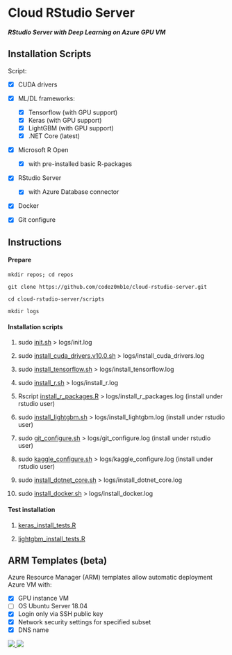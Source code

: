 
# Cloud RStudio Server

___RStudio Server with Deep Learning on Azure GPU VM___


## Installation Scripts

Script:

- [x] CUDA drivers
- [x] ML/DL frameworks:
  - [x] Tensorflow (with GPU support)
  - [x] Keras (with GPU support)
  - [x] LightGBM (with GPU support)
  - [x] .NET Core (latest)
- [x] Microsoft R Open 
  - [x] with pre-installed basic R-packages
- [x] RStudio Server
  - [x] with Azure Database connector
- [x] Docker
- [x] Git configure


## Instructions

#### Prepare

`mkdir repos; cd repos`

`git clone https://github.com/codez0mb1e/cloud-rstudio-server.git`

`cd cloud-rstudio-server/scripts`

`mkdir logs`


#### Installation scripts

1. sudo [init.sh](/scripts/init.sh) > logs/init.log

1. sudo [install_cuda_drivers.v10.0.sh](/scripts/install_cuda_drivers.v10.0.sh) > logs/install_cuda_drivers.log

1. sudo [install_tensorflow.sh](/scripts/install_tensorflow.sh) > logs/install_tensorflow.log

1. sudo [install_r.sh](/scripts/install_r.sh) > logs/install_r.log

1. Rscript [install_r_packages.R](/scripts/install_r_packages.R) > logs/install_r_packages.log (install under rstudio user)

1. sudo [install_lightgbm.sh](/scripts/install_lightgbm.sh) > logs/install_lightgbm.log (install under rstudio user)

1. sudo [git_configure.sh](/scripts/git_configure.sh) > logs/git_configure.log (install under rstudio user)

1. sudo [kaggle_configure.sh](/scripts/kaggle_configure.sh) > logs/kaggle_configure.log (install under rstudio user)

1. sudo [install_dotnet_core.sh](/scripts/install_dotnet_core.sh) > logs/install_dotnet_core.log

1. sudo [install_docker.sh](/scripts/install_docker.sh) > logs/install_docker.log


#### Test installation

1. [keras_install_tests.R](/tests/keras_install_tests.R)

1. [lightgbm_install_tests.R](/tests/lightgbm_install_tests.R)



## ARM Templates (beta)
Azure Resource Manager (ARM) templates allow automatic deployment Azure VM with:
- [x] GPU instance VM
- [ ] OS Ubuntu Server 18.04
- [x] Login only via SSH public key
- [x] Network security settings for specified subset
- [x] DNS name

<a href="https://portal.azure.com/#create/Microsoft.Template/uri/https%3A%2F%2Fraw.githubusercontent.com%2Fcodez0mb1e%2FMinotaur%2Fmaster%2Fsource%2FARMs%2Frstudio-server--ubuntu%2Fazuredeploy.json" target="_blank">
    <img src="http://azuredeploy.net/deploybutton.png" />
</a>
<a href="http://armviz.io/#/?load=https%3A%2F%2Fraw.githubusercontent.com%2Fcodez0mb1e%2FMinotaur%2Fmaster%2Fsource%2FARMs%2Frstudio-server--ubuntu%2Fazuredeploy.json" target="_blank">
    <img src="http://armviz.io/visualizebutton.png"/>
</a>
